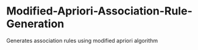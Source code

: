 # Modified-Apriori-Association-Rule-Generation
Generates association rules using modified apriori algorithm
